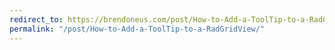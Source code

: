 ```yaml
---
redirect_to: https://brendoneus.com/post/How-to-Add-a-ToolTip-to-a-RadGridView/
permalink: "/post/How-to-Add-a-ToolTip-to-a-RadGridView/"
---
```

